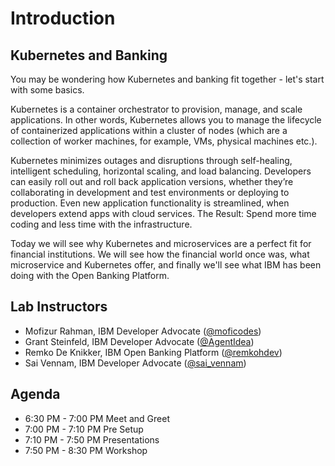 # Introduction

## Kubernetes and Banking

You may be wondering how Kubernetes and banking fit together - let's start with some basics.

Kubernetes is a container orchestrator to provision, manage, and scale applications. In other words, Kubernetes allows you to manage the lifecycle of containerized applications within a cluster of nodes (which are a collection of worker machines, for example, VMs, physical machines etc.).

Kubernetes minimizes outages and disruptions through self-healing, intelligent scheduling, horizontal scaling, and load balancing. Developers can easily roll out and roll back application versions, whether they’re collaborating in development and test environments or deploying to production. Even new application functionality is streamlined, when developers extend apps with cloud services. The Result: Spend more time coding and less time with the infrastructure.

Today we will see why Kubernetes and microservices are a perfect fit for financial institutions. We will see how the financial world once was, what microservice and Kubernetes offer, and finally we'll see what IBM has been doing with the Open Banking Platform.

## Lab Instructors

* Mofizur Rahman, IBM Developer Advocate \([@moficodes](https://twitter.com/moficodes)\)
* Grant Steinfeld, IBM Developer Advocate \([@AgentIdea](https://twitter.com/AgentIdea)\)
* Remko De Knikker, IBM Open Banking Platform \([@remkohdev](https://twitter.com/remkohdev)\)
* Sai Vennam, IBM Developer Advocate \([@sai\_vennam](https://twitter.com/sai_vennam)\)

## Agenda

* 6:30 PM - 7:00 PM Meet and Greet
* 7:00 PM - 7:10 PM Pre Setup
* 7:10 PM - 7:50 PM Presentations
* 7:50 PM - 8:30 PM Workshop


